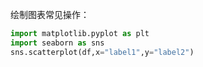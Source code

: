 绘制图表常见操作：
```python
import matplotlib.pyplot as plt
import seaborn as sns
sns.scatterplot(df,x="label1",y="label2")
```
